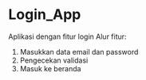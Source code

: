# Login_App
Aplikasi dengan fitur login
Alur fitur:
1. Masukkan data email dan password
2. Pengecekan validasi
3. Masuk ke beranda
